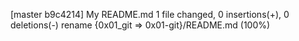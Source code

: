 [master b9c4214] My README.md
 1 file changed, 0 insertions(+), 0 deletions(-)
 rename {0x01_git => 0x01-git}/README.md (100%)
